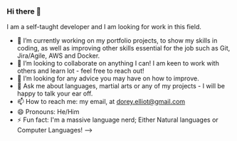 ### Hi there 👋

I am a self-taught developer and I am looking for work in this field.

- 🔭 I’m currently working on my portfolio projects, to show my skills in coding, as well as improving other skills essential for the job such as Git, Jira/Agile, AWS and Docker.
- 👯 I’m looking to collaborate on anything I can! I am keen to work with others and learn lot - feel free to reach out!
- 🤔 I’m looking for any advice you may have on how to improve.
- 💬 Ask me about languages, martial arts or any of my projects - I will be happy to talk your ear off.
- 📫 How to reach me: my email, at dorey.elliot@gmail.com
- 😄 Pronouns: He/Him
- ⚡ Fun fact: I'm a massive language nerd; Either Natural languages or Computer Languages!
-->
